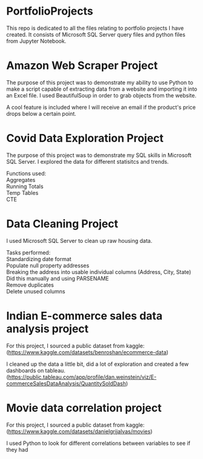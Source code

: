 # PortfolioProjects
This repo is dedicated to all the files relating to portfolio projects I have created.
It consists of Microsoft SQL Server query files and python files from Jupyter Notebook.

# Amazon Web Scraper Project

The purpose of this project was to demonstrate my ability to use Python to make a script capable of extracting data from a website and importing it into an Excel file. I used BeautifulSoup in order to grab objects from the website. 

A cool feature is included where I will receive an email if the product's price drops below a certain point.

# Covid Data Exploration Project

The purpose of this project was to demonstrate my SQL skills in Microsoft SQL Server. I explored the data for different statisitcs and trends.

Functions used:<br />
Aggregates<br />
Running Totals<br />
Temp Tables<br />
CTE
 
# Data Cleaning Project

I used Microsoft SQL Server to clean up raw housing data.

Tasks performed:<br />
Standardizing date format<br />
Populate null property addresses<br />
Breaking the address into usable individual columns (Address, City, State)<br />
    Did this manually and using PARSENAME<br />
Remove duplicates<br />
Delete unused columns<br />

# Indian E-commerce sales data analysis project

For this project, I sourced a public dataset from kaggle: (https://www.kaggle.com/datasets/benroshan/ecommerce-data)

I cleaned up the data a little bit, did a lot of exploration and created a few dashboards on tableau. (https://public.tableau.com/app/profile/dan.weinstein/viz/E-commerceSalesDataAnalysis/QuantitySoldDash)

# Movie data correlation project

For this project, I sourced a public dataset from kaggle:
(https://www.kaggle.com/datasets/danielgrijalvas/movies)

I used Python to look for different correlations between variables to see if they had




